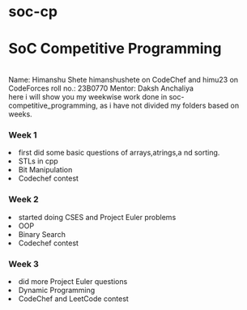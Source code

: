 # soc-cp
<h1>SoC Competitive Programming</h1>
<br>
Name: Himanshu Shete
himanshushete on CodeChef and himu23 on CodeForces
roll no.: 23B0770
Mentor: Daksh Anchaliya
<br>
here i will show you my weekwise work done in soc-competitive_programming, as i have not divided my folders based on weeks.
<br>
<h3>Week 1</h3>
<li>first did some basic questions of arrays,atrings,a nd sorting.
<li>STLs in cpp
<li>Bit Manipulation
<li>Codechef contest
<br>
<h3>Week 2</h3>
<li>started doing CSES and Project Euler problems
<li> OOP
<li>Binary Search
<li>Codechef contest
<br>
<h3>Week 3</h3>
<li>did more Project Euler questions
<li>Dynamic Programming
<li>CodeChef and LeetCode contest